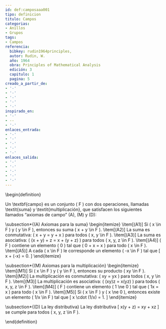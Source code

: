 ```yaml
---
id: def:camposaaa001
tipo: definicion
titulo: Campos
categorias:
- Anillos
- Grupos
tags:
- Campos
referencia:
  bibkey: rudin1964principles,
  autor: Rudin, W.
  año: 1964
  obra: Principles of Mathematical Analysis
  edición: 3
  capitulo: 1
  pagina: 5
creado_a_partir_de:
- '-'
- '-'
- '-'
- '-'
- '-'
inspirado_en:
- '-'
- --
- '-'
enlaces_entrada:
- '-'
- '-'
- '-'
- '-'
- '-'
enlaces_salida:
- '-'
- '-'
- '-'
- '-'
- '-'
---
```


\begin{definition}

Un \textbf{campo} es un conjunto \( F \) con dos operaciones, llamadas \textit{suma} y \textit{multiplicación}, que satisfacen los siguientes llamados “axiomas de campo” (A), (M) y (D):

\subsection*{(A) Axiomas para la suma}
\begin{itemize}
  \item[(A1)] Si \( x \in F \) y \( y \in F \), entonces su suma \( x + y \in F \).
  \item[(A2)] La suma es conmutativa: \( x + y = y + x \) para todos \( x, y \in F \).
  \item[(A3)] La suma es asociativa: \( (x + y) + z = x + (y + z) \) para todos \( x, y, z \in F \).
  \item[(A4)] \( F \) contiene un elemento \( 0 \) tal que \( 0 + x = x \) para todo \( x \in F \).
  \item[(A5)] A cada \( x \in F \) le corresponde un elemento \( -x \in F \) tal que
  \[
  x + (-x) = 0.
  \]
\end{itemize}

\subsection*{(M) Axiomas para la multiplicación}
\begin{itemize}
  \item[(M1)] Si \( x \in F \) y \( y \in F \), entonces su producto \( xy \in F \).
  \item[(M2)] La multiplicación es conmutativa: \( xy = yx \) para todos \( x, y \in F \).
  \item[(M3)] La multiplicación es asociativa: \( (xy)z = x(yz) \) para todos \( x, y, z \in F \).
  \item[(M4)] \( F \) contiene un elemento \( 1 \ne 0 \) tal que \( 1x = x \) para todo \( x \in F \).
  \item[(M5)] Si \( x \in F \) y \( x \ne 0 \), entonces existe un elemento \( 1/x \in F \) tal que
  \[
  x \cdot (1/x) = 1.
  \]
\end{itemize}

\subsection*{(D) La ley distributiva}
La ley distributiva
\[
x(y + z) = xy + xz
\]
se cumple para todos \( x, y, z \in F \).

\end{definition}
